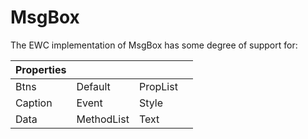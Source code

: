 # MsgBox

The EWC implementation of MsgBox has some degree of support for:

| Properties|  |  |  |
|--|--|--|--|
 |  Btns     |  Default     |  PropList  |       |
 |  Caption  |  Event       |  Style     |       |
 |  Data     |  MethodList  |  Text      |       |
